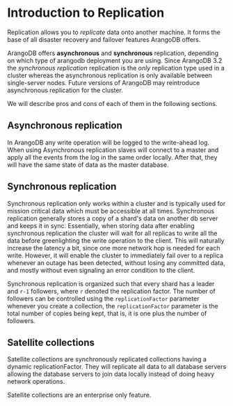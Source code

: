 Introduction to Replication
===========================

Replication allows you to *replicate* data onto another machine. It
forms the base of all disaster recovery and failover features ArangoDB
offers. 

ArangoDB offers **asynchronous** and **synchronous** replication,
depending on which type of arangodb deployment you are using.
Since ArangoDB 3.2 the *synchronous replication* replication is the *only* replication
type used in a cluster whereas the asynchronous replication is only available between
single-server nodes. Future versions of ArangoDB may reintroduce asynchronous
replication for the cluster.

We will describe pros and cons of each of them in the following
sections.


Asynchronous replication
------------------------

In ArangoDB any write operation will be logged to the write-ahead
log. When using Asynchronous replication slaves will connect to a
master and apply all the events from the log in the same order
locally. After that, they will have the same state of data as the
master database.


Synchronous replication
-----------------------

Synchronous replication only works within a cluster and is typically
used for mission critical data which must be accessible at all
times. Synchronous replication generally stores a copy of a shard's
data on another db server and keeps it in sync. Essentially, when storing
data after enabling synchronous replication the cluster will wait for
all replicas to write all the data before greenlighting the write
operation to the client. This will naturally increase the latency a
bit, since one more network hop is needed for each write. However, it
will enable the cluster to immediately fail over to a replica whenever
an outage has been detected, without losing any committed data, and
mostly without even signaling an error condition to the client. 

Synchronous replication is organized such that every shard has a
leader and `r-1` followers, where `r` denoted the replication
factor. The number of followers can be controlled using the
`replicationFactor` parameter whenever you create a collection, the
`replicationFactor` parameter is the total number of copies being
kept, that is, it is one plus the number of followers. 

Satellite collections
---------------------

Satellite collections are synchronously replicated collections having a dynamic replicationFactor.
They will replicate all data to all database servers allowing the database servers to join data
locally instead of doing heavy network operations.

Satellite collections are an enterprise only feature.
